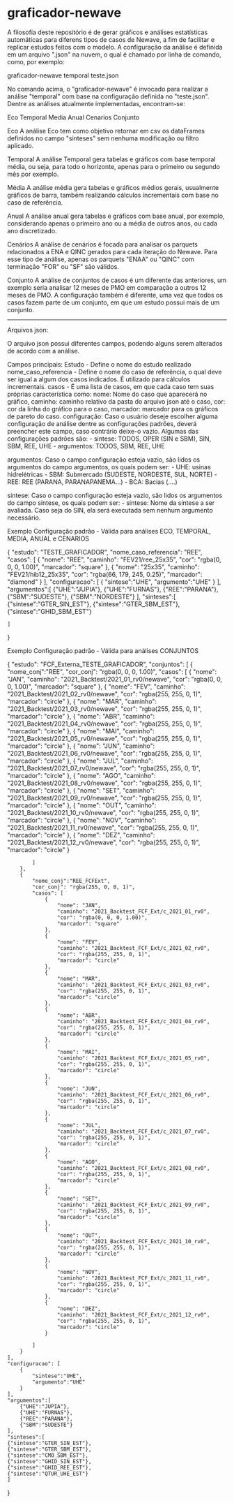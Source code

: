 # graficador-newave
A filosofia deste repositório é de gerar gráficos e análises estatísticas automáticas para diferens tipos de casos de Newave, a fim de facilitar e replicar estudos feitos com o modelo. A configuração da análise é definida em um arquivo ".json" na nuvem, o qual é chamado por linha de comando, como, por exemplo:

graficador-newave temporal teste.json

No comando acima, o "graficador-newave" é invocado para realizar a análise "temporal" com base na configuração definida no "teste.json". Dentre as análises atualmente implementadas, encontram-se:

Eco
Temporal
Media
Anual
Cenarios
Conjunto


Eco
A análise Eco tem como objetivo retornar em csv os dataFrames definidos no campo "sinteses" sem nenhuma modificação ou filtro aplicado.

Temporal
A análise Temporal gera tabelas e gráficos com base temporal média, ou seja, para todo o horizonte, apenas para o primeiro ou segundo mês por exemplo. 

Média
A análise média gera tabelas e gráficos médios gerais, usualmente gráficos de barra, também realizando cálculos incrementais com base no caso de referência. 

Anual
A análise anual gera tabelas e gráficos com base anual, por exemplo, considerando apenas o primeiro ano ou a média de outros anos, ou cada ano discretizado.

Cenários
A análise de cenários é focada para analisar os parquets relacionados a ENA e QINC gerados para cada iteração do Newave. Para esse tipo de análise, apenas os parquets "ENAA" ou "QINC" com terminação "FOR" ou "SF" são válidos.

Conjunto
A análise de conjuntos de casos é um diferente das anteriores, um exemplo seria analisar 12 meses de PMO em comparação a outros 12 meses de PMO. A configuração também é diferente, uma vez que todos os casos fazem parte de um conjunto, em que um estudo possui mais de um conjunto. 


--------------------------------------------------------------------------------------------------------------------------------------------------------------------------------

Arquivos json:

O arquivo json possui diferentes campos, podendo alguns serem alterados de acordo com a análise.

Campos principais:
Estudo - Define o nome do estudo realizado
nome_caso_referencia - Define o nome do caso de referência, o qual deve ser igual a algum dos casos indicados. É utilizado para cálculos incrementais. 
casos - É uma lista de casos, em que cada caso tem suas próprias característica como:
    nome: Nome do caso que aparecerá no gráfico,
    caminho: caminho relativo da pasta do arquivo json até o caso,
    cor: cor da linha do gráfico para o caso,
    marcador: marcador para os gráficos de pareto do caso. 
configuração: Caso o usuário deseje escolher alguma configuração de análise dentre as configurações padrões, deverá preencher este campo, caso contrário deixe-o vazio. Algumas das configurações padrões são:
    - sintese: TODOS, OPER (SIN e SBM), SIN, SBM, REE, UHE
    - argumentos: TODOS, SBM, REE, UHE

argumentos: Caso o campo configuração esteja vazio, são lidos os argumentos do campo argumentos, os quais podem ser:
    - UHE: usinas hidrelétricas
    - SBM: Submercado (SUDESTE, NORDESTE, SUL, NORTE)
    - REE: REE (PARANA, PARANAPANEMA...)
    - BCA: Bacias (....)

sintese: Caso o campo configuração esteja vazio, são lidos os argumentos do campo sintese, os quais podem ser:
    - sintese: Nome da síntese a ser avaliada. Caso seja do SIN, ela será executada sem nenhum argumento necessário. 


Exemplo Configuração padrão - Válida para análises ECO, TEMPORAL, MEDIA, ANUAL e CENARIOS

{
    "estudo": "TESTE_GRAFICADOR",
    "nome_caso_referencia": "REE",
    "casos": [
        {
            "nome": "REE",
            "caminho": "FEV21/ree_25x35",
            "cor": "rgba(0, 0, 0, 1.00)",
            "marcador": "square"
        },
        {
            "nome": "25x35",
            "caminho": "FEV21/hib12_25x35",
            "cor": "rgba(66, 179, 245, 0.25)",
            "marcador": "diamond"
        }
    ],
    "configuracao": [
		{
			"sintese":"UHE",
			"argumento":"UHE"
		}
    ],
    "argumentos":[
		{"UHE":"JUPIA"},
		{"UHE":"FURNAS"},
		{"REE":"PARANA"},
		{"SBM":"SUDESTE"},
		{"SBM":"NORDESTE"}
    ],
    "sinteses":[
	{"sintese":"GTER_SIN_EST"},
    {"sintese":"GTER_SBM_EST"},
	{"sintese":"GHID_SBM_EST"}

    ]
}


Exemplo Configuração padrão - Válida para análises CONJUNTOS


{
    "estudo": "FCF_Externa_TESTE_GRAFICADOR",
	"conjuntos": [
		{
			"nome_conj":"REE", 
			"cor_conj": "rgba(0, 0, 0, 1.00)",
			"casos": [
				{
					"nome": "JAN",
					"caminho": "2021_Backtest/2021_01_rv0/newave",
					"cor": "rgba(0, 0, 0, 1.00)",
					"marcador": "square"
				},
				{
					"nome": "FEV",
					"caminho": "2021_Backtest/2021_02_rv0/newave",
					"cor": "rgba(255, 255, 0, 1)",
					"marcador": "circle"
				},
				{
					"nome": "MAR",
					"caminho": "2021_Backtest/2021_03_rv0/newave",
					"cor": "rgba(255, 255, 0, 1)",
					"marcador": "circle"
				},
				{
					"nome": "ABR",
					"caminho": "2021_Backtest/2021_04_rv0/newave",
					"cor": "rgba(255, 255, 0, 1)",
					"marcador": "circle"
				},
				{
					"nome": "MAI",
					"caminho": "2021_Backtest/2021_05_rv0/newave",
					"cor": "rgba(255, 255, 0, 1)",
					"marcador": "circle"
				},
				{
					"nome": "JUN",
					"caminho": "2021_Backtest/2021_06_rv0/newave",
					"cor": "rgba(255, 255, 0, 1)",
					"marcador": "circle"
				},
				{
					"nome": "JUL",
					"caminho": "2021_Backtest/2021_07_rv0/newave",
					"cor": "rgba(255, 255, 0, 1)",
					"marcador": "circle"
				},
				{
					"nome": "AGO",
					"caminho": "2021_Backtest/2021_08_rv0/newave",
					"cor": "rgba(255, 255, 0, 1)",
					"marcador": "circle"
				},
				{
					"nome": "SET",
					"caminho": "2021_Backtest/2021_09_rv0/newave",
					"cor": "rgba(255, 255, 0, 1)",
					"marcador": "circle"
				},
				{
					"nome": "OUT",
					"caminho": "2021_Backtest/2021_10_rv0/newave",
					"cor": "rgba(255, 255, 0, 1)",
					"marcador": "circle"
				},
				{
					"nome": "NOV",
					"caminho": "2021_Backtest/2021_11_rv0/newave",
					"cor": "rgba(255, 255, 0, 1)",
					"marcador": "circle"
				},
				{
					"nome": "DEZ",
					"caminho": "2021_Backtest/2021_12_rv0/newave",
					"cor": "rgba(255, 255, 0, 1)",
					"marcador": "circle"
				}
		 
			]
		},
		{
			"nome_conj":"REE_FCFExt", 
			"cor_conj": "rgba(255, 0, 0, 1)",
			"casos": [
				{
					"nome": "JAN",
					"caminho": "2021_Backtest_FCF_Ext/c_2021_01_rv0",
					"cor": "rgba(0, 0, 0, 1.00)",
					"marcador": "square"
				},
				{
					"nome": "FEV",
					"caminho": "2021_Backtest_FCF_Ext/c_2021_02_rv0",
					"cor": "rgba(255, 255, 0, 1)",
					"marcador": "circle"
				},
				{
					"nome": "MAR",
					"caminho": "2021_Backtest_FCF_Ext/c_2021_03_rv0",
					"cor": "rgba(255, 255, 0, 1)",
					"marcador": "circle"
				},
				{
					"nome": "ABR",
					"caminho": "2021_Backtest_FCF_Ext/c_2021_04_rv0",
					"cor": "rgba(255, 255, 0, 1)",
					"marcador": "circle"
				},
				{
					"nome": "MAI",
					"caminho": "2021_Backtest_FCF_Ext/c_2021_05_rv0",
					"cor": "rgba(255, 255, 0, 1)",
					"marcador": "circle"
				},
				{
					"nome": "JUN",
					"caminho": "2021_Backtest_FCF_Ext/c_2021_06_rv0",
					"cor": "rgba(255, 255, 0, 1)",
					"marcador": "circle"
				},
				{
					"nome": "JUL",
					"caminho": "2021_Backtest_FCF_Ext/c_2021_07_rv0",
					"cor": "rgba(255, 255, 0, 1)",
					"marcador": "circle"
				},
				{
					"nome": "AGO",
					"caminho": "2021_Backtest_FCF_Ext/c_2021_08_rv0",
					"cor": "rgba(255, 255, 0, 1)",
					"marcador": "circle"
				},
				{
					"nome": "SET",
					"caminho": "2021_Backtest_FCF_Ext/c_2021_09_rv0",
					"cor": "rgba(255, 255, 0, 1)",
					"marcador": "circle"
				},
				{
					"nome": "OUT",
					"caminho": "2021_Backtest_FCF_Ext/c_2021_10_rv0",
					"cor": "rgba(255, 255, 0, 1)",
					"marcador": "circle"
				},
				{
					"nome": "NOV",
					"caminho": "2021_Backtest_FCF_Ext/c_2021_11_rv0",
					"cor": "rgba(255, 255, 0, 1)",
					"marcador": "circle"
				},
				{
					"nome": "DEZ",
					"caminho": "2021_Backtest_FCF_Ext/c_2021_12_rv0",
					"cor": "rgba(255, 255, 0, 1)",
					"marcador": "circle"
				}
		 
			]
		}
	],
    "configuracao": [
		{
			"sintese":"UHE",
			"argumento":"UHE"
		}
    ],
    "argumentos":[
		{"UHE":"JUPIA"},
		{"UHE":"FURNAS"},
		{"REE":"PARANA"},
		{"SBM":"SUDESTE"}
    ],
    "sinteses":[
	{"sintese":"GTER_SIN_EST"},
	{"sintese":"GTER_SBM_EST"},
	{"sintese":"CMO_SBM_EST"},
	{"sintese":"GHID_SIN_EST"},
	{"sintese":"GHID_REE_EST"},
	{"sintese":"QTUR_UHE_EST"}
    ]
}

